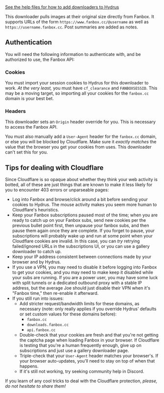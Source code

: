 [See the help files for how to add downloaders to Hydrus](https://hydrusnetwork.github.io/hydrus/help/adding_new_downloaders.html)

This downloader pulls images at their original size directly from Fanbox.
It supports URLs of the form `https://www.fanbox.cc/@username` as well as
`https://username.fanbox.cc`. Post summaries are added as notes.

## Authentication
You will need the following information to authenticate with, and be
authorized to use, the Fanbox API:

### Cookies
You must import your session cookies to Hydrus for this downloader to work.
*At the very least,* you must have `cf_clearance` and `FANBOXSESSID`. This
may be a moving target, so importing all your cookies for the `fanbox.cc`
domain is your best bet.

### Headers
This downloader sets an `Origin` header override for you. This is necessary to
access the Fanbox API.

You must also manually add a `User-Agent` header for the `fanbox.cc` domain,
or else you will be blocked by Cloudflare. Make sure it *exactly matches* the
value that the browser you get your cookies from uses. This downloader can't
set this for you.

## Tips for dealing with Cloudflare 

Since Cloudflare is so opaque about whether they think your web activity is
botted, all of these are just things that are known to make it less likely
for you to encounter 403 errors or unparseable pages:

* Log into Fanbox and browse/click around a bit before sending your cookies
  to Hydrus. The mouse activity makes you seem more human to Cloudflare's
  heuristics.
* Keep your Fanbox subscriptions paused most of the time; when you are ready
  to catch up on your Fanbox subs, send new cookies per the previous bullet
  point first, then unpause your fanbox subs, and then pause them again once
  they are complete. If you forget to pause, your subscriptions will probably
  wake up and run at some point when your Cloudflare cookies are invalid. In
  this case, you can _try_ retrying failed/ignored URLs in the subscriptions
  UI, or you can use a gallery downloader to catch up.
* Keep your IP address consistent between connections made by your browser and
  by Hydrus.
* If you use a VPN, you may need to disable it before logging into Fanbox to
  get your cookies, and you may need to make keep it disabled while your subs
  are running. If you are a power user, you may have some luck with split
  tunnels or a dedicated outbound proxy with a stable IP address, but the
  average Joe should just disable their VPN when it's "Fanbox time," then
  re-enable it afterward. 
* If you still run into issues:
  * Add stricter request/bandwidth limits for these domains, as necessary
    (note: only really applies if you override Hydrus' defaults or set custom
    values for these domains before):
    * `fanbox.cc`
    * `downloads.fanbox.cc`
    * `api.fanbox.cc`
  * Double-check that your cookies are fresh and that you're not getting
    the captcha page when loading Fanbox in your browser. If Cloudflare is
    testing that you're a human frequently enough, give up on subscriptions
    and just use a gallery downloader page.
  * Triple-check that your `User-Agent` header matches your browser's. If your
    browser auto-updates, you'll need to stay on top of when that happens.
  * If it's still not working, try seeking community help in Discord.

If you learn of any cool tricks to deal with the Cloudflare protection,
_please, do not hesitate to share them!_
